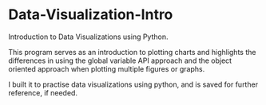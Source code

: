 # Data-Visualization-Intro
Introduction to Data Visualizations using Python.

This program serves as an introduction to plotting charts and highlights the differences in using the global variable API approach and the object oriented approach when plotting multiple figures or graphs. 

I built it to practise data visualizations using python, and is saved for further reference, if needed.
